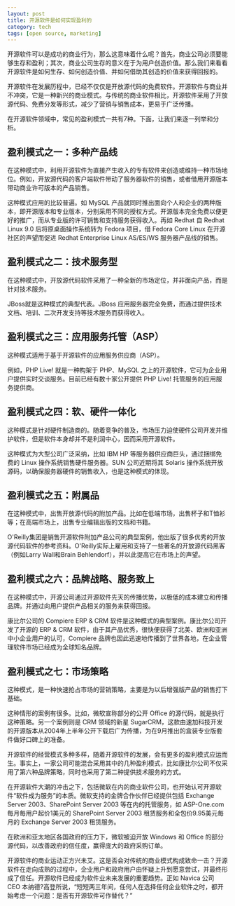 ```yaml
--- 
layout: post
title: 开源软件是如何实现盈利的
category: tech
tags: [open source, marketing]
---
```

开源软件可以是成功的商业行为，那么这意味着什么呢？首先，商业公司必须要能够生存和盈利；其次，商业公司生存的意义在于为用户创造价值。那么我们来看看开源软件是如何生存、如何创造价值、并如何借助其创造的价值来获得回报的。

开源软件在发展历程中，已经不仅仅是开放源代码的免费软件。开源软件与商业并不冲突，它是一种新兴的商业模式。与传统的商业软件相比，开源软件采用了开放源代码、免费分发等形式，减少了营销与销售成本，更易于广泛传播。

在开源软件领域中，常见的盈利模式一共有7种。下面，让我们来逐一列举和分析。

## 盈利模式之一：多种产品线

在这种模式中，利用开源软件为直接产生收入的专有软件来创造或维持一种市场地位。例如，开放源代码的客户端软件带动了服务器软件的销售，或者借用开源版本带动商业许可版本的产品销售。

这种模式应用的比较普遍。如 MySQL 产品就同时推出面向个人和企业的两种版本，即开源版本和专业版本，分别采用不同的授权方式。开源版本完全免费以便更好的推广，而从专业版的许可销售和支持服务获得收入。再如 Redhat 自 Redhat Linux 9.0 后将原桌面操作系统转为 Fedora 项目，借 Fedora Core Linux 在开源社区的声望而促进 Redhat Enterprise Linux AS/ES/WS 服务器产品线的销售。

## 盈利模式之二：技术服务型

在这种模式中，开放源代码软件采用了一种全新的市场定位，并非面向产品，而是针对技术服务。

JBoss就是这种模式的典型代表。JBoss 应用服务器完全免费，而通过提供技术文档、培训、二次开发支持等技术服务而获得收入。

## 盈利模式之三：应用服务托管（ASP）

这种模式适用于基于开源软件的应用服务供应商（ASP）。

例如，PHP Live! 就是一种构架于 PHP、MySQL 之上的开源软件，它可为企业用户提供实时交谈服务。目前已经有数十家公开提供 PHP Live! 托管服务的应用服务提供商。

## 盈利模式之四：软、硬件一体化

这种模式是针对硬件制造商的。随着竞争的普及，市场压力迫使硬件公司开发并维护软件，但是软件本身却并不是利润中心，因而采用开源软件。

这种模式为大型公司广泛采纳，比如 IBM HP 等服务器供应商巨头，通过捆绑免费的 Linux 操作系统销售硬件服务器。SUN 公司近期将其 Solaris 操作系统开放源码，以确保服务器硬件的销售收入，也是这种模式的体现。

## 盈利模式之五：附属品

在这种模式中，出售开放源代码的附加产品。比如在低端市场，出售杯子和T恤衫等；在高端市场上，出售专业编辑出版的文档和书籍。

O'Reilly集团是销售开源软件附加产品公司的典型案例，他出版了很多优秀的开放源代码软件的参考资料。O'Reilly实际上雇用和支持了一些著名的开放源代码黑客（例如Larry Wall和Brain Behlendorf），并以此提高它在市场上的声望。

## 盈利模式之六：品牌战略、服务致上

在这种模式中，开源公司通过开源软件先天的传播优势，以极低的成本建立和传播品牌。并通过向用户提供产品相关的服务来获得回报。

康比尔公司的 Compiere ERP &amp; CRM 软件是这种模式的典型案例。康比尔公司开发了开源的 ERP &amp; CRM 软件，由于其产品优秀，很快便获得了北美、欧洲和亚洲中小企业用户的认可，Compiere 品牌也因此迅速地传播到了世界各地，在企业管理软件市场已经成为全球知名品牌。

## 盈利模式之七：市场策略

这种模式，是一种快速抢占市场的营销策略，主要是为以后增强版产品的销售打下基础。

这种情形的案例有很多。比如，微软宣称部分的公开 Office 的源代码，就是执行这种策略。另一个案例则是 CRM 领域的新星 SugarCRM，这款由速加科技开发的开源版本从2004年上半年公开下载后广为传播，为在9月推出的盒装专业版套件做好口碑上的准备。

开源软件的经营模式多种多样，随着开源软件的发展，会有更多的盈利模式应运而生。事实上，一家公司可能混合采用其中的几种盈利模式，比如康比尔公司不仅采用了第六种品牌策略，同时也采用了第二种提供技术服务的方式。

在开源软件大潮的冲击之下，包括微软在内的商业软件公司，也开始认可开源软件“软件成为服务”的本质。微软支持的金牌合作伙伴已经提供包括 Exchange Server 2003、SharePoint Server 2003 等在内的托管服务，如 ASP-One.com 每月每用户起价1美元的 SharePoint Server 2003 租赁服务和全包价9.95美元每月的 Exchange Server 2003 租赁服务。

在欧洲和亚太地区各国政府的压力下，微软被迫开放 Windows 和 Office 的部分源代码，以改善政府的信任度，赢得庞大的政府采购订单。

开源软件的商业运动正方兴未艾。这是否会对传统的商业模式构成致命一击？开源软件在走向成熟的过程中，企业用户和政府用户由怀疑上升到愿意尝试，并最终形成了信任。开源软件已经成为软件业未来发展的重要趋势。正如 Navica 公司 CEO 本纳德?高登所说，“短短两三年间，任何人在选择任何企业软件之时，都开始考虑一个问题：是否有开源软件可作替代？”
